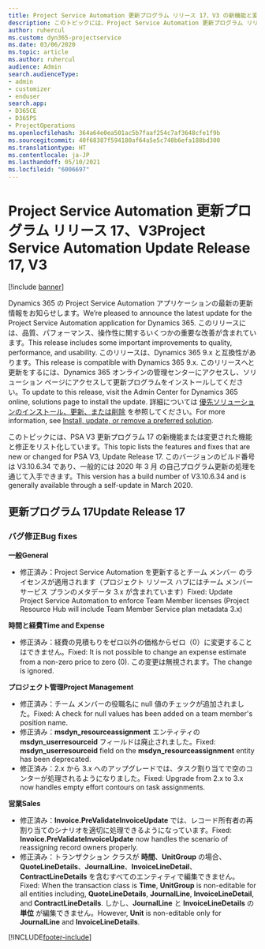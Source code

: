 ```yaml
---
title: Project Service Automation 更新プログラム リリース 17、V3 の新機能と変更点
description: このトピックには、Project Service Automation 更新プログラム リリース 17、V3 で利用可能な機能と修正をリスト化しています。
author: ruhercul
ms.custom: dyn365-projectservice
ms.date: 03/06/2020
ms.topic: article
ms.author: ruhercul
audience: Admin
search.audienceType:
- admin
- customizer
- enduser
search.app:
- D365CE
- D365PS
- ProjectOperations
ms.openlocfilehash: 364a64e0ea501ac5b7faaf254c7af3648cfe1f9b
ms.sourcegitcommit: 40f68387f594180af64a5e5c748b6efa188bd300
ms.translationtype: HT
ms.contentlocale: ja-JP
ms.lasthandoff: 05/10/2021
ms.locfileid: "6006697"
---
```

# <a name="project-service-automation-update-release-17-v3"></a><span data-ttu-id="937e0-103">Project Service Automation 更新プログラム リリース 17、V3</span><span class="sxs-lookup"><span data-stu-id="937e0-103">Project Service Automation Update Release 17, V3</span></span>

[!include [banner](../includes/psa-now-project-operations.md)]

<span data-ttu-id="937e0-104">Dynamics 365 の Project Service Automation アプリケーションの最新の更新情報をお知らせします。</span><span class="sxs-lookup"><span data-stu-id="937e0-104">We’re pleased to announce the latest update for the Project Service Automation application for Dynamics 365.</span></span> <span data-ttu-id="937e0-105">このリリースには、品質、パフォーマンス、操作性に関するいくつかの重要な改善が含まれています。</span><span class="sxs-lookup"><span data-stu-id="937e0-105">This release includes some important improvements to quality, performance, and usability.</span></span>  <span data-ttu-id="937e0-106">このリリースは、Dynamics 365 9.x と互換性があります。</span><span class="sxs-lookup"><span data-stu-id="937e0-106">This release is compatible with Dynamics 365 9.x.</span></span> <span data-ttu-id="937e0-107">このリリースへと更新をするには、Dynamics 365 オンラインの管理センターにアクセスし、ソリューション ページにアクセスして更新プログラムをインストールしてください。</span><span class="sxs-lookup"><span data-stu-id="937e0-107">To update to this release, visit the Admin Center for Dynamics 365 online, solutions page to install the update.</span></span> <span data-ttu-id="937e0-108">詳細については [優先ソリューションのインストール、更新、または削除](/power-platform/admin/install-remove-preferred-solution) を参照してください。</span><span class="sxs-lookup"><span data-stu-id="937e0-108">For more information, see [Install, update, or remove a preferred solution](/power-platform/admin/install-remove-preferred-solution).</span></span>

<span data-ttu-id="937e0-109">このトピックには、PSA V3 更新プログラム 17 の新機能または変更された機能と修正をリスト化しています。</span><span class="sxs-lookup"><span data-stu-id="937e0-109">This topic lists the features and fixes that are new or changed for PSA V3, Update Release 17.</span></span> <span data-ttu-id="937e0-110">このバージョンのビルド番号は V3.10.6.34 であり、一般的には 2020 年 3 月 の自己プログラム更新の処理を通じて入手できます。</span><span class="sxs-lookup"><span data-stu-id="937e0-110">This version has a build number of V3.10.6.34 and is generally available through a self-update in March 2020.</span></span>


## <a name="update-release-17"></a><span data-ttu-id="937e0-111">更新プログラム 17</span><span class="sxs-lookup"><span data-stu-id="937e0-111">Update Release 17</span></span>

### <a name="bug-fixes"></a><span data-ttu-id="937e0-112">バグ修正</span><span class="sxs-lookup"><span data-stu-id="937e0-112">Bug fixes</span></span>

<span data-ttu-id="937e0-113">**一般**</span><span class="sxs-lookup"><span data-stu-id="937e0-113">**General**</span></span>

- <span data-ttu-id="937e0-114">修正済み：Project Service Automation を更新するとチーム メンバー のライセンスが適用されます（プロジェクト リソース ハブにはチーム メンバー サービス プランのメタデータ 3.x が含まれています）</span><span class="sxs-lookup"><span data-stu-id="937e0-114">Fixed: Update Project Service Automation to enforce Team Member licenses (Project Resource Hub will include Team Member Service plan metadata 3.x)</span></span>
 
<span data-ttu-id="937e0-115">**時間と経費**</span><span class="sxs-lookup"><span data-stu-id="937e0-115">**Time and Expense**</span></span>

- <span data-ttu-id="937e0-116">修正済み：経費の見積もりをゼロ以外の価格からゼロ（0）に変更することはできません。</span><span class="sxs-lookup"><span data-stu-id="937e0-116">Fixed: It is not possible to change an expense estimate from a non-zero price to zero (0).</span></span> <span data-ttu-id="937e0-117">この変更は無視されます。</span><span class="sxs-lookup"><span data-stu-id="937e0-117">The change is ignored.</span></span>

<span data-ttu-id="937e0-118">**プロジェクト管理**</span><span class="sxs-lookup"><span data-stu-id="937e0-118">**Project Management**</span></span>

- <span data-ttu-id="937e0-119">修正済み：チーム メンバーの役職名に null 値のチェックが追加されました。</span><span class="sxs-lookup"><span data-stu-id="937e0-119">Fixed: A check for null values has been added on a team member's position name.</span></span>
- <span data-ttu-id="937e0-120">修正済み：**msdyn_resourceassignment** エンティティの **msdyn_userresourceid** フィールドは廃止されました。</span><span class="sxs-lookup"><span data-stu-id="937e0-120">Fixed: **msdyn_userresourceid** field on the **msdyn_resourceassignment** entity has been deprecated.</span></span>
- <span data-ttu-id="937e0-121">修正済み：2.x から 3.x へのアップグレードでは、タスク割り当てで空のコンターが処理されるようになりました。</span><span class="sxs-lookup"><span data-stu-id="937e0-121">Fixed: Upgrade from 2.x to 3.x now handles empty effort contours on task assignments.</span></span>

<span data-ttu-id="937e0-122">**営業**</span><span class="sxs-lookup"><span data-stu-id="937e0-122">**Sales**</span></span>

- <span data-ttu-id="937e0-123">修正済み：**Invoice.PreValidateInvoiceUpdate** では、レコード所有者の再割り当てのシナリオを適切に処理できるようになっています。</span><span class="sxs-lookup"><span data-stu-id="937e0-123">Fixed: **Invoice.PreValidateInvoiceUpdate** now handles the scenario of reassigning record owners properly.</span></span>
- <span data-ttu-id="937e0-124">修正済み：トランザクション クラスが **時間**、**UnitGroup** の場合、**QuoteLineDetails**、**JournalLine**、**InvoiceLineDetail**、**ContractLineDetails** を含むすべてのエンティティで編集できません。</span><span class="sxs-lookup"><span data-stu-id="937e0-124">Fixed: When the transaction class is **Time**, **UnitGroup** is non-editable for all entities including, **QuoteLineDetails**, **JournalLine**, **InvoiceLineDetail**, and **ContractLineDetails**.</span></span> <span data-ttu-id="937e0-125">しかし、**JournalLine** と **InvoiceLineDetails** の **単位** が編集できません。</span><span class="sxs-lookup"><span data-stu-id="937e0-125">However, **Unit** is non-editable only for **JournalLine** and **InvoiceLineDetails**.</span></span>




[!INCLUDE[footer-include](../includes/footer-banner.md)]